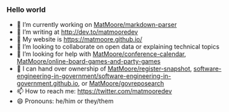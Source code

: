 ### Hello world
- 🔭  I’m currently working on [MatMoore/markdown-parser](https://github.com/MatMoore/markdown-parser)
- 📖  I’m writing at http://dev.to/matmooredev
- 👾  My website is https://matmoore.github.io/
- 👯  I’m looking to collaborate on open data or explaining technical topics
- 🤔  I’m looking for help with [MatMoore/conference-calendar](https://github.com/MatMoore/conference-calendar), [MatMoore/online-board-games-and-party-games](https://github.com/MatMoore/online-board-games-and-party-games)
- 🤝  I can hand over ownership of [MatMoore/register-snapshot](https://github.com/MatMoore/register-snapshot), [software-engineering-in-government/software-engineering-in-government.github.io](https://github.com/software-engineering-in-government/software-engineering-in-government.github.io), or [MatMoore/govreposearch](https://github.com/MatMoore/govreposearch)
- 📫  How to reach me: https://twitter.com/matmooredev
- 😄  Pronouns: he/him or they/them
